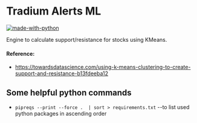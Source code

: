 # Tradium Alerts ML

[![made-with-python](https://img.shields.io/badge/Made%20with-Python-1f425f.svg)](https://www.python.org/)

Engine to calculate support/resistance for stocks using KMeans.



#### Reference:
* https://towardsdatascience.com/using-k-means-clustering-to-create-support-and-resistance-b13fdeeba12

## Some helpful python commands
* `pipreqs --print --force .  | sort > requirements.txt`  --to list used python packages in ascending order
